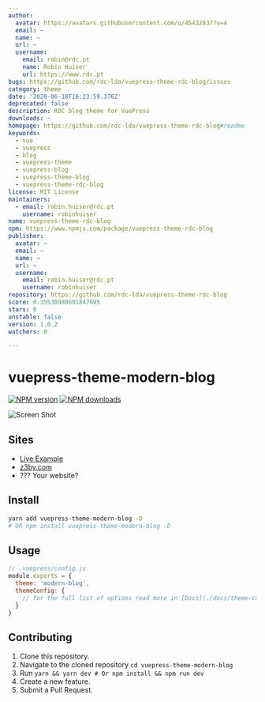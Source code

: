 ```yaml
---
author:
  avatar: https://avatars.githubusercontent.com/u/45432837?v=4
  email: ~
  name: ~
  url: ~
  username:
    email: robin@rdc.pt
    name: Robin Huiser
    url: https://www.rdc.pt
bugs: https://github.com/rdc-lda/vuepress-theme-rdc-blog/issues
category: theme
date: '2020-06-18T16:23:59.376Z'
deprecated: false
description: RDC blog theme for VuePress
downloads: ~
homepage: https://github.com/rdc-lda/vuepress-theme-rdc-blog#readme
keywords:
  - vue
  - vuepress
  - blog
  - vuepress-theme
  - vuepress-blog
  - vuepress-theme-blog
  - vuepress-theme-rdc-blog
license: MIT License
maintainers:
  - email: robin.huiser@rdc.pt
    username: robinhuiser
name: vuepress-theme-rdc-blog
npm: https://www.npmjs.com/package/vuepress-theme-rdc-blog
publisher:
  avatar: ~
  email: ~
  name: ~
  url: ~
  username:
    email: robin.huiser@rdc.pt
    username: robinhuiser
repository: https://github.com/rdc-lda/vuepress-theme-rdc-blog
score: 0.35530980601847695
stars: 0
unstable: false
version: 1.0.2
watchers: 0

---
```


# vuepress-theme-modern-blog

[![NPM version](https://badgen.net/npm/v/vuepress-theme-modern-blog)](https://npmjs.com/package/vuepress-theme-modern-blog) [![NPM downloads](https://badgen.net/npm/dt/vuepress-theme-modern-blog)](https://npmjs.com/package/vuepress-theme-modern-blog)

![Screen Shot](./docs/assets/screen-shot.png)

## Sites

- [Live Example](https://vp-modern.z3by.com/)
- [z3by.com](https://ahmadmostafa.com)
- ??? Your website?

## Install

```bash
yarn add vuepress-theme-modern-blog -D
# OR npm install vuepress-theme-modern-blog -D
```

## Usage

```js
// .vuepress/config.js
module.exports = {
  theme: 'modern-blog',
  themeConfig: {
    // for the full list of options read more in [Docs](./docs/theme-config.md)
  }
}
```

## Contributing

1. Clone this repository.
2. Navigate to the cloned repository `cd vuepress-theme-modern-blog`
3. Run `yarn && yarn dev # Or npm install && npm run dev `
4. Create a new feature.
5. Submit a Pull Request.
